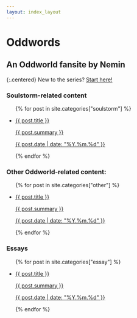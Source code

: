 ```yaml
---
layout: index_layout
---
```


# Oddwords
## An Oddworld fansite by Nemin

{:.centered}
New to the series? [Start here!](/guide.html)

### Soulstorm-related content
<ul>
{% for post in site.categories["soulstorm"] %}
<li>
  <a href="{{ post.url }}">
    <p title="{{ post.title }}" class="link">{{ post.title }}</p>
    <p class="content"> {{ post.summary }} </p>
    <p class="date">{{ post.date | date: "%Y.%m.%d" }}</p>
  </a>
</li>
{% endfor %}
</ul>

### Other Oddworld-related content:
<ul>
{% for post in site.categories["other"] %}
<li>
  <a href="{{ post.url }}">
    <p title="{{ post.title }}" class="link">{{ post.title }}</p>
    <p class="content"> {{ post.summary }} </p>
    <p class="date">{{ post.date | date: "%Y.%m.%d" }}</p>
  </a>
</li>
{% endfor %}
</ul>

### Essays
<ul>
{% for post in site.categories["essay"] %}
<li>
  <a href="{{ post.url }}">
    <p title="{{ post.title }}" class="link">{{ post.title }}</p>
    <p class="content"> {{ post.summary }} </p>
    <p class="date">{{ post.date | date: "%Y.%m.%d" }}</p>
  </a>
</li>
{% endfor %}
</ul>
